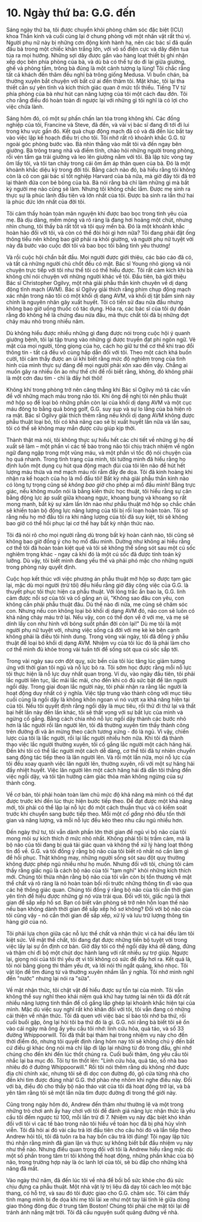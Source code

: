 # 10. Ngày thứ ba: G.G. đến

Sáng ngày thứ ba, tôi được chuyển khỏi phòng chăm sóc đặc biệt (ICU) khoa Thần kinh và cuối cùng lại ở chung phòng với một nhân vật rất thú vị. Người phụ nữ này bị những cơn động kinh hành hạ, nên các bác sĩ đã quấn đầu bà trong một chiếc khăn trắng lớn, với vô số điện cực và dây điện tua tủa ra mọi hướng. Những sợi dây được gắn vào hàng loạt thiết bị ghi nhận xếp dọc bên phía phòng của bà, và dù bà có thể tự do đi lại giữa giường, ghế và phòng tắm, trông bà đúng là một cảnh tượng lạ lùng! Tôi chắc rằng tất cả khách đến thăm đều nghĩ bà trông giống Medusa. Vì buồn chán, bà thường xuyên bắt chuyện với bất cứ ai đến thăm tôi. Mặt khác, tôi lại tha thiết cần sự yên tĩnh và kích thích giác quan ở mức tối thiểu. Tiếng TV từ phía phòng của bà như hút cạn năng lượng của tôi một cách đau đớn. Tôi cho rằng điều đó hoàn toàn đi ngược lại với những gì tôi nghĩ là có lợi cho việc chữa lành.

Sáng hôm đó, có một sự phấn chấn lan tỏa trong không khí. Các đồng nghiệp của tôi, Francine và Steve, đã đến, và vài vị bác sĩ đang đi tới đi lui trong khu vực gần đó. Kết quả chụp động mạch đã có và đã đến lúc bắt tay vào việc lập kế hoạch điều trị cho tôi. Tôi nhớ rất rõ khoảnh khắc G.G. từ ngoài góc phòng bước vào. Bà nhìn thẳng vào mắt tôi và đến ngay bên giường. Bà trông trang nhã và điềm tĩnh, chào hỏi những người trong phòng, rồi vén tấm ga trải giường và leo lên giường nằm với tôi. Bà lập tức vòng tay ôm lấy tôi, và tôi tan chảy trong cái ôm ấm áp thân quen của bà. Đó là một khoảnh khắc diệu kỳ trong đời tôi. Bằng cách nào đó, bà hiểu rằng tôi không còn là cô con gái bác sĩ tốt nghiệp Harvard của bà nữa, mà giờ đây tôi đã trở lại thành đứa con bé bỏng của bà. Bà nói rằng bà chỉ làm những gì mà bất kỳ người mẹ nào cũng sẽ làm. Nhưng tôi không chắc lắm. Được mẹ sinh ra thực sự là phúc lành đầu tiên và lớn nhất của tôi. Được bà sinh ra lần thứ hai là phúc đức lớn nhất của đời tôi.

Tôi cảm thấy hoàn toàn mãn nguyện khi được bao bọc trong tình yêu của mẹ. Bà dịu dàng, mềm mỏng và rõ ràng là đang hơi hoảng một chút, nhưng nhìn chung, tôi thấy bà rất tốt và tôi quý mến bà. Đó là một khoảnh khắc hoàn hảo đối với tôi, và còn có thể đòi hỏi gì hơn nữa? Tôi đang phải đặt ống thông tiểu nên không bao giờ phải ra khỏi giường, và người phụ nữ tuyệt vời này đã bước vào cuộc đời tôi và bao bọc tôi bằng tình yêu thương!

Và rồi cuộc hội chẩn bắt đầu. Mọi người được giới thiệu, các báo cáo đã có, và tất cả những người chủ chốt đều có mặt. Bác sĩ Young nhỏ giọng và nói chuyện trực tiếp với tôi như thể tôi có thể hiểu được. Tôi rất cảm kích khi bà không chỉ nói chuyện với những người khác về tôi. Đầu tiên, bà giới thiệu Bác sĩ Christopher Ogilvy, một nhà giải phẫu thần kinh chuyên về dị dạng động tĩnh mạch (AVM). Bác sĩ Ogilvy giải thích rằng phim chụp động mạch xác nhận trong não tôi có một khối dị dạng AVM, và khối dị tật bẩm sinh này chính là nguyên nhân gây xuất huyết. Tôi có tiền sử đau nửa đầu nhưng không bao giờ uống thuốc có tác dụng. Hóa ra, các bác sĩ của tôi dự đoán rằng đó không hề là chứng đau nửa đầu, mà thực chất tôi đã bị những đợt chảy máu nhỏ trong nhiều năm.

Dù không hiểu được nhiều những gì đang được nói trong cuộc hội ý quanh giường bệnh, tôi lại tập trung vào những gì được truyền đạt phi ngôn ngữ. Vẻ mặt của mọi người, tông giọng của họ, cách họ giữ tư thế cơ thể khi trao đổi thông tin - tất cả đều vô cùng hấp dẫn đối với tôi. Theo một cách khá buồn cười, tôi cảm thấy được an ủi khi biết rằng mức độ nghiêm trọng của tình hình của mình thực sự đáng để mọi người phải xôn xao đến vậy. Chẳng ai muốn gây ra nhiều ồn ào như thế chỉ để rồi biết rằng, không, đó không phải là một cơn đau tim - chỉ là đầy hơi thôi!

Không khí trong phòng trở nên căng thẳng khi Bác sĩ Ogilvy mô tả các vấn đề với những mạch máu trong não tôi. Khi ông đề nghị tôi nên phẫu thuật mở hộp sọ để loại bỏ những phần còn lại của khối dị dạng AVM và một cục máu đông to bằng quả bóng golf, G.G. suy sụp và sự lo lắng của bà hiện rõ ra mặt. Bác sĩ Ogilvy giải thích thêm rằng nếu khối dị dạng AVM không được phẫu thuật loại bỏ, tôi có khả năng cao sẽ bị xuất huyết lần nữa và lần sau, tôi có thể sẽ không may mắn được cứu giúp kịp thời.

Thành thật mà nói, tôi không thực sự hiểu hết các chi tiết về những gì họ đề xuất sẽ làm – một phần vì các tế bào trong não tôi chịu trách nhiệm về ngôn ngữ đang ngập trong một vũng máu, và một phần vì tốc độ nói chuyện của họ quá nhanh. Trong tình trạng của mình, tôi tưởng mình đã hiểu rằng họ định luồn một dụng cụ hút qua động mạch đùi của tôi lên não để hút hết lượng máu thừa và mớ mạch máu rối rắm đầy đe dọa. Tôi đã kinh hoàng khi nhận ra kế hoạch của họ là mổ đầu tôi! Bất kỳ nhà giải phẫu thần kinh nào có lòng tự trọng cũng sẽ *không bao giờ* cho phép ai mổ đầu mình! Bằng trực giác, nếu không muốn nói là bằng kiến thức học thuật, tôi hiểu rằng sự cân bằng động lực áp suất giữa khoang ngực, khoang bụng và khoang sọ rất mong manh, bất kỳ sự xâm lấn lớn nào như phẫu thuật mở hộp sọ chắc chắn sẽ khiến toàn bộ động lực năng lượng của tôi bị rối loạn hoàn toàn. Tôi sợ rằng nếu họ mở đầu tôi ra khi năng lượng của tôi đã suy kiệt, tôi sẽ không bao giờ có thể hồi phục lại cơ thể hay bất kỳ nhận thức nào.

Tôi đã nói rõ cho mọi người rằng dù trong bất kỳ hoàn cảnh nào, tôi cũng sẽ không bao giờ đồng ý cho họ mổ đầu mình. Dường như không ai hiểu rằng cơ thể tôi đã hoàn toàn kiệt quệ và tôi sẽ không thể sống sót sau một cú sốc nghiêm trọng khác - ngay cả khi đó là một cú sốc đã được tính toán kỹ lưỡng. Dù vậy, tôi biết mình đang yếu thế và phải phó mặc cho những người trong phòng này quyết định.

Cuộc họp kết thúc với việc phương án phẫu thuật mở hộp sọ được tạm gác lại, mặc dù mọi người (trừ tôi) đều hiểu rằng giờ đây công việc của G.G. là thuyết phục tôi thực hiện ca phẫu thuật. Với lòng trắc ẩn bao la, G.G. linh cảm được nỗi sợ của tôi và cố gắng an ủi, "Không sao đâu con yêu, con không cần phải phẫu thuật đâu. Dù thế nào đi nữa, mẹ cũng sẽ chăm sóc con. Nhưng nếu con không loại bỏ khối dị dạng AVM đó, não con sẽ luôn có khả năng chảy máu trở lại. Nếu vậy, con có thể dọn về ở với mẹ, và mẹ sẽ dính lấy con như hình với bóng suốt phần đời còn lại!" Dù mẹ tôi là một người phụ nữ tuyệt vời, nhưng việc sống cả đời với mẹ kè kè bên cạnh không phải là điều tôi hình dung. Trong vòng vài ngày, tôi đã đồng ý phẫu thuật để loại bỏ khối dị dạng AVM. Nhiệm vụ của tôi lúc đó là phải làm cho cơ thể mình đủ khỏe trong vài tuần tới để sống sót qua cú sốc sắp tới.

Trong vài ngày sau cơn đột quỵ, sức bền của tôi lúc tăng lúc giảm tương ứng với thời gian tôi ngủ và nỗ lực bỏ ra. Tôi sớm học được rằng mỗi nỗ lực tôi thực hiện là nỗ lực duy nhất quan trọng. Ví dụ, vào ngày đầu tiên, tôi phải lắc người liên tục, lắc mãi lắc mãi, cho đến khi có đủ sức bật để lăn người ngồi dậy. Trong giai đoạn lắc người này, tôi phải nhận ra rằng lắc người là hoạt động duy nhất có ý nghĩa. Việc tập trung vào thành công với mục tiêu cuối cùng là ngồi dậy là không khôn ngoan vì nó vượt xa khả năng hiện tại của tôi. Nếu tôi quyết định rằng ngồi dậy là mục tiêu, rồi thử đi thử lại và thất bại hết lần này đến lần khác, tôi sẽ thất vọng với sự bất lực của mình và ngừng cố gắng. Bằng cách chia nhỏ nỗ lực ngồi dậy thành các bước nhỏ hơn là lắc người rồi lăn người lên, tôi đã thường xuyên tìm thấy thành công trên đường đi và ăn mừng theo cách tương xứng - đó là ngủ. Vì vậy, chiến lược của tôi là lắc người, rồi lại lắc người nhiều hơn nữa. Khi tôi đã thành thạo việc lắc người thường xuyên, tôi cố gắng lắc người một cách hăng hái. Đến khi tôi có thể lắc người một cách dễ dàng, cơ thể tôi đã tự nhiên chuyển sang động tác tiếp theo là lăn người lên. Và rồi một lần nữa, mọi nỗ lực của tôi đều xoay quanh việc lăn người lên, thường xuyên, rồi với một sự hăng hái đầy nhiệt huyết. Việc lăn người lên một cách hăng hái đã dẫn tôi thẳng đến việc ngồi dậy, và tôi tận hưởng cảm giác thỏa mãn không ngừng của sự thành công.

Về cơ bản, tôi phải hoàn toàn làm chủ mức độ khả năng mà mình có thể đạt được trước khi đến lúc thực hiện bước tiếp theo. Để đạt được một khả năng mới, tôi phải có thể lặp lại nỗ lực đó một cách thuần thục và có kiểm soát trước khi chuyển sang bước tiếp theo. Mỗi một *cố gắng* nhỏ đều tốn thời gian và năng lượng, và mỗi nỗ lực đều kéo theo nhu cầu ngủ nhiều hơn.

Đến ngày thứ tư, tôi vẫn dành phần lớn thời gian để ngủ vì bộ não của tôi mong mỏi sự kích thích ở mức nhỏ nhất. Không phải tôi bị trầm cảm, mà là bộ não của tôi đang bị quá tải giác quan và không thể xử lý hàng loạt thông tin đổ về. G.G. và tôi đồng ý rằng bộ não của tôi biết rõ nhất nó cần làm gì để hồi phục. Thật không may, những người sống sót sau đột quỵ thường không được phép ngủ nhiều như họ muốn. Nhưng đối với tôi, chúng tôi cảm thấy rằng giấc ngủ là cách bộ não của tôi "tạm nghỉ" khỏi những kích thích mới. Chúng tôi thừa nhận rằng bộ não của tôi vẫn còn bị tổn thương về mặt thể chất và rõ ràng là nó hoàn toàn bối rối trước những thông tin đi vào qua các hệ thống giác quan. Chúng tôi đồng ý rằng bộ não của tôi cần thời gian yên tĩnh để hiểu được những gì nó vừa trải qua. Đối với tôi, giấc ngủ là thời gian để sắp xếp hồ sơ. Bạn có biết văn phòng sẽ trở nên hỗn loạn thế nào nếu bạn không dành thời gian để sắp xếp hồ sơ không? Đối với bộ não của tôi cũng vậy - nó cần thời gian để sắp xếp, xử lý và lưu trữ lượng thông tin hàng giờ của nó.

Tôi phải lựa chọn giữa các nỗ lực thể chất và nhận thức vì cả hai đều làm tôi kiệt sức. Về mặt thể chất, tôi đang đạt được những tiến bộ tuyệt vời trong việc lấy lại sự ổn định cơ bản. Giờ đây tôi có thể ngồi dậy khá dễ dàng, đứng và thậm chí đi bộ một chút dọc hành lang với rất nhiều sự trợ giúp. Ngược lại, giọng nói của tôi thì yếu ớt vì tôi không có sức để đẩy hơi ra. Kết quả là, tôi nói bằng giọng thì thầm yếu ớt, và lời nói thì ngắt quãng, khó nhọc. Tôi vật lộn để tìm đúng từ và thường xuyên nhầm lẫn ý nghĩa. Tôi nhớ mình nghĩ đến "nước" nhưng lại nói ra "sữa".

Về mặt nhận thức, tôi chật vật để hiểu được sự tồn tại của mình. Tôi vẫn không thể suy nghĩ theo khái niệm quá khứ hay tương lai nên tôi đã đốt rất nhiều năng lượng tinh thần để cố gắng lắp ghép lại khoảnh khắc hiện tại của mình. Mặc dù việc suy nghĩ rất khó khăn đối với tôi, tôi vẫn đang có những cải thiện về nhận thức. Tôi đã quen với việc bác sĩ bảo tôi nhớ ba thứ, rồi cuối buổi gặp, ông lại hỏi tôi ba thứ đó là gì. G.G. nói rằng bà biết tôi sẽ ổn vào cái ngày mà ông ấy yêu cầu tôi nhớ: lính cứu hỏa, quả táo, và số 33 đường Whippoorwill. Tôi đã thất bại thảm hại trong nhiệm vụ này cho đến thời điểm đó, nhưng tôi quyết định rằng hôm nay tôi sẽ không chú ý đến bất cứ điều gì khác ông nói mà chỉ lặp đi lặp lại những từ đó trong đầu, ghi nhớ chúng cho đến khi đến lúc thốt chúng ra. Cuối buổi thăm, ông yêu cầu tôi nhắc lại ba mục đó. Tôi tự tin thốt lên: "Lính cứu hỏa, quả táo, số nhà bao nhiêu đó ở đường Whippoorwill." Rồi tôi nói thêm rằng dù không nhớ được địa chỉ chính xác, nhưng tôi sẽ đi dọc con đường đó, gõ cửa từng nhà cho đến khi tìm được đúng nhà! G.G. thở phào nhẹ nhõm khi nghe điều này. Đối với bà, điều đó cho thấy bộ não tháo vát của tôi đã hoạt động trở lại, và bà yên tâm rằng tôi sẽ một lần nữa tìm được đường đi trong thế giới này.

Cũng trong ngày hôm đó, Andrew đến thăm như thường lệ và một trong những trò chơi anh ấy hay chơi với tôi để đánh giá năng lực nhận thức là yêu cầu tôi đếm ngược từ 100, mỗi lần trừ đi 7. Nhiệm vụ này đặc biệt khó khăn đối với tôi vì các tế bào trong não tôi hiểu về toán học đã bị phá hủy vĩnh viễn. Tôi đã hỏi ai đó vài câu trả lời đầu tiên cho câu hỏi đó và lần tiếp theo Andrew hỏi tôi, tôi đã tuôn ra ba hay bốn câu trả lời đúng! Tôi ngay lập tức thú nhận rằng mình đã gian lận và thực sự không biết bắt đầu nhiệm vụ này như thế nào. Nhưng điều quan trọng đối với tôi là Andrew hiểu rằng mặc dù một số phần trong tâm trí tôi không thể hoạt động, những phần khác của bộ não, trong trường hợp này là óc lanh lợi của tôi, sẽ bù đắp cho những khả năng đã mất.

Vào ngày thứ năm, đã đến lúc tôi về nhà để bồi bổ sức khỏe cho đủ sức chịu đựng ca phẫu thuật. Một nhà vật lý trị liệu đã dạy tôi cách leo một bậc thang, có hỗ trợ, và sau đó tôi được giao cho G.G. chăm sóc. Tôi cảm thấy tính mạng mình bị đe dọa khi mẹ tôi lái xe như một tay lái tỉnh lẻ giữa dòng giao thông đông đúc ở trung tâm Boston! Chúng tôi phải che mặt tôi lại để tránh ánh nắng mặt trời. Tôi đã cầu nguyện suốt quãng đường về nhà.